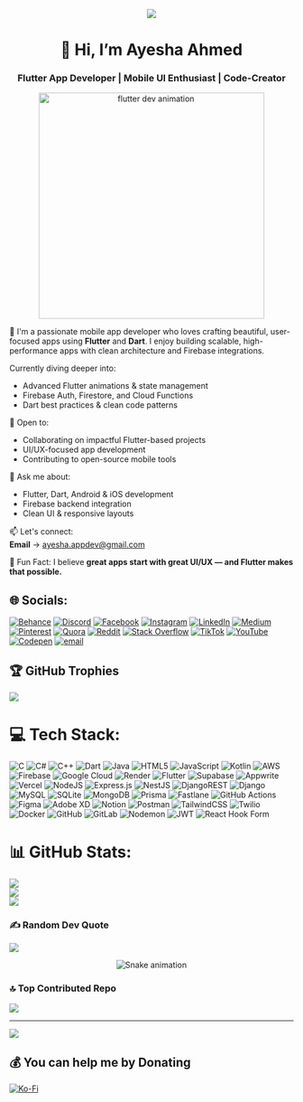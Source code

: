 <p align="center">
  <img src="https://media.licdn.com/dms/image/v2/D4D16AQGon5Y9j6oe2Q/profile-displaybackgroundimage-shrink_350_1400/B4DZhqIZZwHwAY-/0/1754127254846?e=1757548800&v=beta&t=wDNp8_EFn_0EdSX4cg-YmL2vlfJw_QWHRbkDrSTDYQA" />
</p>

<h1 align="center">👋 Hi, I’m Ayesha Ahmed</h1>
<h3 align="center">Flutter App Developer | Mobile UI Enthusiast | Code-Creator</h3>

<p align="center">
  <img src="https://user-images.githubusercontent.com/74038190/212747903-e9bdf048-2dc8-41f9-b973-0e72ff07bfba.gif" alt="flutter dev animation" width="400"/>
</p> 

📱 I'm a passionate mobile app developer who loves crafting beautiful, user-focused apps using **Flutter** and **Dart**. I enjoy building scalable, high-performance apps with clean architecture and Firebase integrations.  

 Currently diving deeper into:
- Advanced Flutter animations & state management
- Firebase Auth, Firestore, and Cloud Functions
- Dart best practices & clean code patterns

🤝 Open to:
- Collaborating on impactful Flutter-based projects
- UI/UX-focused app development
- Contributing to open-source mobile tools

💬 Ask me about:
- Flutter, Dart, Android & iOS development
- Firebase backend integration
- Clean UI & responsive layouts

📫 Let's connect:  
**Email** → ayesha.appdev@gmail.com

🎨 Fun Fact: I believe **great apps start with great UI/UX — and Flutter makes that possible.**

## 🌐 Socials:
[![Behance](https://img.shields.io/badge/Behance-1769ff?logo=behance&logoColor=white)](https://behance.net/ayeshaappdev) [![Discord](https://img.shields.io/badge/Discord-%237289DA.svg?logo=discord&logoColor=white)](https://discord.gg/ayeshappdev) [![Facebook](https://img.shields.io/badge/Facebook-%231877F2.svg?logo=Facebook&logoColor=white)](https://facebook.com/AyeshaAppDev) [![Instagram](https://img.shields.io/badge/Instagram-%23E4405F.svg?logo=Instagram&logoColor=white)](https://instagram.com/ayesha.appdev) [![LinkedIn](https://img.shields.io/badge/LinkedIn-%230077B5.svg?logo=linkedin&logoColor=white)](https://linkedin.com/in/ayeshamustafvi) [![Medium](https://img.shields.io/badge/Medium-12100E?logo=medium&logoColor=white)](https://medium.com/@ayesha.appdev) [![Pinterest](https://img.shields.io/badge/Pinterest-%23E60023.svg?logo=Pinterest&logoColor=white)](https://pinterest.com/ayeshaappdev) [![Quora](https://img.shields.io/badge/Quora-%23B92B27.svg?logo=Quora&logoColor=white)](https://quora.com/profile/AyeshaAppDev) [![Reddit](https://img.shields.io/badge/Reddit-%23FF4500.svg?logo=Reddit&logoColor=white)](https://reddit.com/user/AyeshaAppDev) [![Stack Overflow](https://img.shields.io/badge/-Stackoverflow-FE7A16?logo=stack-overflow&logoColor=white)](https://stackoverflow.com/users/ayeshappdev) [![TikTok](https://img.shields.io/badge/TikTok-%23000000.svg?logo=TikTok&logoColor=white)](https://tiktok.com/@ayesha.ahmed.app.dev) [![YouTube](https://img.shields.io/badge/YouTube-%23FF0000.svg?logo=YouTube&logoColor=white)](https://youtube.com/@AyeshaAppDev) [![Codepen](https://img.shields.io/badge/Codepen-000000?logo=codepen&logoColor=white)](https://codepen.io/AyeshaAppDev) [![email](https://img.shields.io/badge/Email-D14836?logo=gmail&logoColor=white)](mailto:ayesha.appdev@gmail.com) 

## 🏆 GitHub Trophies
![](https://github-profile-trophy.vercel.app/?username=AyeshaAppDev&theme=radical&no-frame=false&no-bg=false&margin-w=4)

# 💻 Tech Stack:
![C](https://img.shields.io/badge/c-%2300599C.svg?style=for-the-badge&logo=c&logoColor=white) ![C#](https://img.shields.io/badge/c%23-%23239120.svg?style=for-the-badge&logo=csharp&logoColor=white) ![C++](https://img.shields.io/badge/c++-%2300599C.svg?style=for-the-badge&logo=c%2B%2B&logoColor=white) ![Dart](https://img.shields.io/badge/dart-%230175C2.svg?style=for-the-badge&logo=dart&logoColor=white) ![Java](https://img.shields.io/badge/java-%23ED8B00.svg?style=for-the-badge&logo=openjdk&logoColor=white) ![HTML5](https://img.shields.io/badge/html5-%23E34F26.svg?style=for-the-badge&logo=html5&logoColor=white) ![JavaScript](https://img.shields.io/badge/javascript-%23323330.svg?style=for-the-badge&logo=javascript&logoColor=%23F7DF1E) ![Kotlin](https://img.shields.io/badge/kotlin-%237F52FF.svg?style=for-the-badge&logo=kotlin&logoColor=white) ![AWS](https://img.shields.io/badge/AWS-%23FF9900.svg?style=for-the-badge&logo=amazon-aws&logoColor=white) ![Firebase](https://img.shields.io/badge/firebase-%23039BE5.svg?style=for-the-badge&logo=firebase) ![Google Cloud](https://img.shields.io/badge/GoogleCloud-%234285F4.svg?style=for-the-badge&logo=google-cloud&logoColor=white) ![Render](https://img.shields.io/badge/Render-%46E3B7.svg?style=for-the-badge&logo=render&logoColor=white) ![Flutter](https://img.shields.io/badge/Flutter-%2302569B.svg?style=for-the-badge&logo=Flutter&logoColor=white) ![Supabase](https://img.shields.io/badge/Supabase-3ECF8E?style=for-the-badge&logo=supabase&logoColor=white) ![Appwrite](https://img.shields.io/badge/Appwrite-%23FD366E.svg?style=for-the-badge&logo=appwrite&logoColor=white) ![Vercel](https://img.shields.io/badge/vercel-%23000000.svg?style=for-the-badge&logo=vercel&logoColor=white) ![NodeJS](https://img.shields.io/badge/node.js-6DA55F?style=for-the-badge&logo=node.js&logoColor=white) ![Express.js](https://img.shields.io/badge/express.js-%23404d59.svg?style=for-the-badge&logo=express&logoColor=%2361DAFB) ![NestJS](https://img.shields.io/badge/nestjs-%23E0234E.svg?style=for-the-badge&logo=nestjs&logoColor=white) ![DjangoREST](https://img.shields.io/badge/DJANGO-REST-ff1709?style=for-the-badge&logo=django&logoColor=white&color=ff1709&labelColor=gray) ![Django](https://img.shields.io/badge/django-%23092E20.svg?style=for-the-badge&logo=django&logoColor=white) ![MySQL](https://img.shields.io/badge/mysql-4479A1.svg?style=for-the-badge&logo=mysql&logoColor=white) ![SQLite](https://img.shields.io/badge/sqlite-%2307405e.svg?style=for-the-badge&logo=sqlite&logoColor=white) ![MongoDB](https://img.shields.io/badge/MongoDB-%234ea94b.svg?style=for-the-badge&logo=mongodb&logoColor=white) ![Prisma](https://img.shields.io/badge/Prisma-3982CE?style=for-the-badge&logo=Prisma&logoColor=white) ![Fastlane](https://img.shields.io/badge/fastlane-%2382bd4e.svg?style=for-the-badge&logo=fastlane&logoColor=black) ![GitHub Actions](https://img.shields.io/badge/github%20actions-%232671E5.svg?style=for-the-badge&logo=githubactions&logoColor=white) ![Figma](https://img.shields.io/badge/figma-%23F24E1E.svg?style=for-the-badge&logo=figma&logoColor=white) ![Adobe XD](https://img.shields.io/badge/Adobe%20XD-470137?style=for-the-badge&logo=Adobe%20XD&logoColor=#FF61F6) ![Notion](https://img.shields.io/badge/Notion-%23000000.svg?style=for-the-badge&logo=notion&logoColor=white) ![Postman](https://img.shields.io/badge/Postman-FF6C37?style=for-the-badge&logo=postman&logoColor=white) ![TailwindCSS](https://img.shields.io/badge/tailwindcss-%2338B2AC.svg?style=for-the-badge&logo=tailwind-css&logoColor=white) ![Twilio](https://img.shields.io/badge/Twilio-F22F46?style=for-the-badge&logo=Twilio&logoColor=white) ![Docker](https://img.shields.io/badge/docker-%230db7ed.svg?style=for-the-badge&logo=docker&logoColor=white) ![GitHub](https://img.shields.io/badge/github-%23121011.svg?style=for-the-badge&logo=github&logoColor=white) ![GitLab](https://img.shields.io/badge/gitlab-%23181717.svg?style=for-the-badge&logo=gitlab&logoColor=white) ![Nodemon](https://img.shields.io/badge/NODEMON-%23323330.svg?style=for-the-badge&logo=nodemon&logoColor=%BBDEAD) ![JWT](https://img.shields.io/badge/JWT-black?style=for-the-badge&logo=JSON%20web%20tokens) ![React Hook Form](https://img.shields.io/badge/React%20Hook%20Form-%23EC5990.svg?style=for-the-badge&logo=reacthookform&logoColor=white)
# 📊 GitHub Stats:
![](https://github-readme-stats.vercel.app/api?username=AyeshaAppDev&theme=dark&hide_border=false&include_all_commits=true&count_private=false)<br/>
![](https://nirzak-streak-stats.vercel.app/?user=AyeshaAppDev&theme=dark&hide_border=false)<br/>
![](https://github-readme-stats.vercel.app/api/top-langs/?username=AyeshaAppDev&theme=dark&hide_border=false&include_all_commits=true&count_private=false&layout=compact)


### ✍️ Random Dev Quote
![](https://quotes-github-readme.vercel.app/api?type=horizontal&theme=radical)

<!-- Snake Game Repo View -->

<div align="center">
  <img src="https://profile-readme-generator.com/assets/snake.svg" alt="Snake animation" />
</div>

### 🔝 Top Contributed Repo
![](https://github-contributor-stats.vercel.app/api?username=AyeshaAppDev&limit=5&theme=dark&combine_all_yearly_contributions=true)

---
[![](https://visitcount.itsvg.in/api?id=AyeshaAppDev&icon=0&color=0)](https://visitcount.itsvg.in)

  ## 💰 You can help me by Donating
  [![Ko-Fi](https://img.shields.io/badge/Ko--fi-F16061?style=for-the-badge&logo=ko-fi&logoColor=white)](https://ko-fi.com/ayeshappdev) 

  
<!-- Proudly created with GPRM ( https://gprm.itsvg.in ) -->
